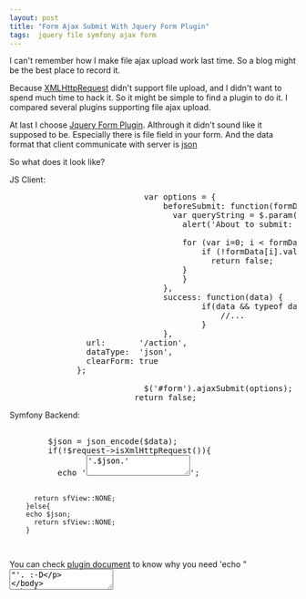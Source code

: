```yaml
---
layout: post
title: "Form Ajax Submit With Jquery Form Plugin"
tags:  jquery file symfony ajax form
---
```


I can't remember how I make file ajax upload work last time. So a blog might be the best place to record it.

Because <a href='http://en.wikipedia.org/wiki/Xmlhttprequest'>XMLHttpRequest</a> didn't support file upload, and I didn't want to spend much time to hack it. So it might be simple to find a plugin to do it. I compared several plugins supporting file ajax upload. 

At last I choose <a href='http://malsup.com/jquery/form/'>Jquery Form Plugin</a>. Althrough it didn't sound like it supposed to be. Especially there is file field in your form. And the data format that client communicate with server is <a href='http://en.wikipedia.org/wiki/Json'>json</a>

So what does it look like?

JS Client:

<pre>
							var options = {
								beforeSubmit: function(formData, jqForm, options) { 
								  var queryString = $.param(formData);
									alert('About to submit: \n\n' + queryString); 
									
									for (var i=0; i < formData.length; i++) { 
										if (!formData[i].value) { 
										  return false; 
								    } 
									} 
								},
								success: function(data) {
										if(data && typeof data == 'object'){
											//...
										}
								},
                url:       '/action', 
                dataType:  'json',
                clearForm: true
              }; 
              
							$('#form').ajaxSubmit(options);
						  return false; 
</pre>



Symfony Backend:

<pre>

		$json = json_encode($data);
		if(!$request->isXmlHttpRequest()){
		  echo '<textarea>'.$json.'</textarea>';
		  return sfView::NONE;
		}else{
  		echo $json;
		  return sfView::NONE;
		}
</pre>


You can check <a href='http://malsup.com/jquery/form/#file-upload'>plugin document</a> to know why you need 'echo "<textarea>"'.  :-D
